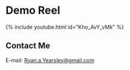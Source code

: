 # Demo Reel

{% include youtube.html id="Kho_AvY_vMk" %}

## Contact Me

E-mail: Ryan.a.Yearsley@gmail.com
